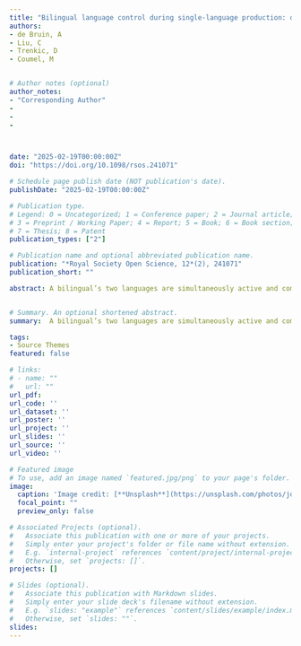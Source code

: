 ```yaml
---
title: "Bilingual language control during single-language production: does relocation to a new linguistic environment change it"
authors:
- de Bruin, A
- Liu, C
- Trenkic, D
- Coumel, M


# Author notes (optional)
author_notes:
- "Corresponding Author"
- 
-
-



date: "2025-02-19T00:00:00Z"
doi: "https://doi.org/10.1098/rsos.241071"

# Schedule page publish date (NOT publication's date).
publishDate: "2025-02-19T00:00:00Z"

# Publication type.
# Legend: 0 = Uncategorized; 1 = Conference paper; 2 = Journal article;
# 3 = Preprint / Working Paper; 4 = Report; 5 = Book; 6 = Book section;
# 7 = Thesis; 8 = Patent
publication_types: ["2"]

# Publication name and optional abbreviated publication name.
publication: "*Royal Society Open Science, 12*(2), 241071"
publication_short: ""

abstract: A bilingual’s two languages are simultaneously active and competing for selection, even when only one language is used. To manage this competition, bilinguals apply language control. We examined how bilinguals apply control across two single-language tasks and how this language control might adapt to the language environment bilinguals live in. We conducted a longitudinal study with Mandarin–English bilinguals who moved from China to the UK and a control group staying in China. Participants completed a picture-naming task and a verbal-fluency task twice, approximately seven months apart. We examined language order effects by comparing performance in each language when it was used first versus after the other language. While the L2 benefited from being used second, L1 performance benefited less or even deteriorated after L2 use. This suggests bilinguals proactively applied language control, especially during L2 use, to manage the anticipated language competition from the L1. However, these effects did not change after relocation to the UK, nor did they differ between the groups. This suggests that while language control is a core part of language production, the language environment a bilingual lives in might not have a defining impact on the exact way this language control is applied.


# Summary. An optional shortened abstract.
summary:  A bilingual’s two languages are simultaneously active and competing for selection...

tags:
- Source Themes
featured: false

# links:
# - name: ""
#   url: ""
url_pdf: 
url_code: ''
url_dataset: ''
url_poster: ''
url_project: ''
url_slides: ''
url_source: ''
url_video: ''

# Featured image
# To use, add an image named `featured.jpg/png` to your page's folder. 
image:
  caption: 'Image credit: [**Unsplash**](https://unsplash.com/photos/jdD8gXaTZsc)'
  focal_point: ""
  preview_only: false

# Associated Projects (optional).
#   Associate this publication with one or more of your projects.
#   Simply enter your project's folder or file name without extension.
#   E.g. `internal-project` references `content/project/internal-project/index.md`.
#   Otherwise, set `projects: []`.
projects: []

# Slides (optional).
#   Associate this publication with Markdown slides.
#   Simply enter your slide deck's filename without extension.
#   E.g. `slides: "example"` references `content/slides/example/index.md`.
#   Otherwise, set `slides: ""`.
slides:
---
```


